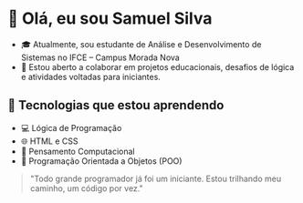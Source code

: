 # 👋 Olá, eu sou Samuel Silva

- 🎓 Atualmente, sou estudante de Análise e Desenvolvimento de Sistemas no IFCE – Campus Morada Nova
- 💞️ Estou aberto a colaborar em projetos educacionais, desafios de lógica e atividades voltadas para iniciantes.

## 🚀 Tecnologias que estou aprendendo

- 💻 Lógica de Programação
- 🌐 HTML e CSS
- 🧠 Pensamento Computacional
- 🧩 Programação Orientada a Objetos (POO)
  
> "Todo grande programador já foi um iniciante. Estou trilhando meu caminho, um código por vez."
